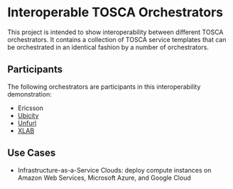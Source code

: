 # Interoperable TOSCA Orchestrators
This project is intended to show interoperability between different TOSCA orchestrators. 
It contains a collection of TOSCA service templates that can be orchestrated in an identical fashion by a number 
of orchestrators. 
## Participants
The following orchestrators are participants in this interoperability demonstration:
* Ericsson
* [Ubicity](https://ubicity.com)
* [Unfurl](https://github.com/onecommons/unfurl)
* [XLAB](https://github.com/xlab-si/xopera-opera)
## Use Cases
* Infrastructure-as-a-Service Clouds: deploy compute instances on Amazon Web Services, Microsoft Azure, and Google Cloud

